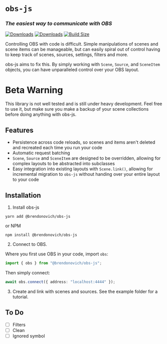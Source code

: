 # `obs-js`

### _The easiest way to communicate with OBS_

[![Downloads](https://img.shields.io/npm/dt/@brendonovich/obs-js.svg?style=flat&colorA=000000&colorB=000000)](https://www.npmjs.com/package/@brendonovich/obs-js)
[![Downloads](https://img.shields.io/npm/v/@brendonovich/obs-js.svg?style=flat&colorA=000000&colorB=000000)](https://www.npmjs.com/package/@brendonovich/obs-js)
[![Build Size](https://img.shields.io/bundlephobia/min/@brendonovich/obs-js?label=bundle%20size&style=flat&colorA=000000&colorB=000000)](https://bundlephobia.com/result?p=@brendonovich/obs-js)

Controlling OBS with code is difficult. Simple manipulations of scenes and scene items can be manageable, but can easily spiral out of control having to keep track of scenes, sources, settings, filters and more.

obs-js aims to fix this. By simply working with `Scene`, `Source`, and `SceneItem` objects, you can have unparalleled control over your OBS layout.

# Beta Warning
This library is not well tested and is still under heavy development. Feel free to use it, but make sure you make a backup of your scene collections before doing anything with obs-js.

## Features

- Persistence across code reloads, so scenes and items aren't deleted and recreated each time you run your code
- Automatic request batching
- `Scene`, `Source` and `SceneItem` are designed to be overridden, allowing for complex layouts to be abstracted into subclasses
- Easy integration into existing layouts with `Scene.link()`, allowing for incremental migration to `obs-js` without handing over your entire layout to your code

## Installation

1. Install obs-js

```
yarn add @brendonovich/obs-js
```

or NPM

```
npm install @brendonovich/obs-js
```

2. Connect to OBS.

Where you first use OBS in your code, import `obs`:

```ts
import { obs } from "@brendonovich/obs-js";
```

Then simply connect:

```ts
await obs.connect({ address: "localhost:4444" });
```

3. Create and link with scenes and sources. See the example folder for a tutorial.

## To Do
- [ ] Filters
- [ ] Clean
- [ ] Ignored symbol